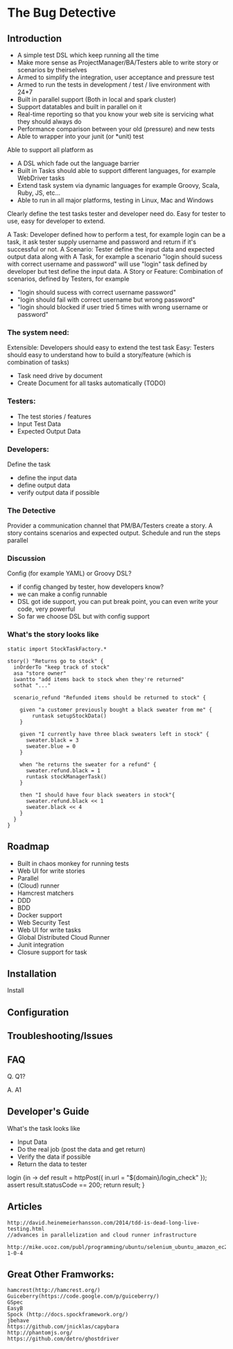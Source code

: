 # The Bug Detective

## Introduction

* A simple test DSL which keep running all the time
* Make more sense as ProjectManager/BA/Testers able to write story or scenarios by theirselves
* Armed to simplify the integration, user acceptance and pressure test
* Armed to run the tests in development / test / live environment with 24*7
* Built in parallel support (Both in local and spark cluster)
* Support datatables and built in parallel on it
* Real-time reporting so that you know your web site is servicing what they should always do
* Performance comparison between your old (pressure) and new tests
* Able to wrapper into your junit (or *unit) test

Able to support all platform as

* A DSL which fade out the language barrier
* Built in Tasks should able to support different languages, for example WebDriver tasks 
* Extend task system via dynamic languages for example Groovy, Scala, Ruby, JS, etc...
* Able to run in all major platforms, testing in Linux, Mac and Windows

Clearly define the test tasks tester and developer need do. Easy for tester to use, easy for developer to extend.

A Task: Developer defined how to perform a test, for example login can be a task, it ask tester supply username and password and return if it's successful or not.
A Scenario: Tester define the input data and expected output data along with A Task, for example a scenario "login should sucess with correct username and password" will use "login" task defined by developer but test define the input data.
A Story or Feature: Combination of scenarios, defined by Testers, for example 
  - "login should sucess with correct username password"
  - "login should fail with correct username but wrong password"
  - "login should blocked if user tried 5 times with wrong username or password"

### The system need:
Extensible: Developers should easy to extend the test task
Easy: Testers should easy to understand how to build a story/feature (which is combination of tasks)
  - Task need drive by document
  - Create Document for all tasks automatically (TODO)

### Testers:
  - The test stories / features
  - Input Test Data
  - Expected Output Data

### Developers:
  Define the task
  - define the input data
  - define output data
  - verify output data if possible

### The Detective
  Provider a communication channel that PM/BA/Testers create a story.
  A story contains scenarios and expected output.
  Schedule and run the steps parallel
  
### Discussion 
  Config (for example YAML) or Groovy DSL?
  - if config changed by tester, how developers know?
  - we can make a config runnable
  - DSL got ide support, you can put break point, you can even write your code, very powerful
  - So far we choose DSL but with config support  

### What's the story looks like
    static import StockTaskFactory.*
    
	story() "Returns go to stock" {
      inOrderTo "keep track of stock"
      asa "store owner"
      iwantto "add items back to stock when they're returned"
      sothat "..."
      
      scenario_refund "Refunded items should be returned to stock" {
        
        given "a customer previously bought a black sweater from me" {
        	runtask setupStockData()  
        }
        
        given "I currently have three black sweaters left in stock" {
          sweater.black = 3
          sweater.blue = 0
        }
        
        when "he returns the sweater for a refund" {
          sweater.refund.black = 1
          runtask stockManagerTask()
        }
        
        then "I should have four black sweaters in stock"{
          sweater.refund.black << 1
          sweater.black << 4
        }
      }
    }
  
## Roadmap

  - Built in chaos monkey for running tests
  - Web UI for write stories
  - Parallel
  - (Cloud) runner
  - Hamcrest matchers
  - DDD
  - BDD
  - Docker support
  - Web Security Test
  - Web UI for write tasks
  - Global Distributed Cloud Runner
  - Junit integration
  - Closure support for task
  
  
## Installation

Install 

## Configuration


## Troubleshooting/Issues

  
## FAQ

Q. Q1?

A. A1  
  
## Developer's Guide

What's the task looks like
  - Input Data
  - Do the real job (post the data and get return)
  - Verify the data if possible
  - Return the data to tester

  login {in ->
    def result = httpPost({
    		in.url = "${domain}/login_check"
    	});
    assert result.statusCode == 200;
    return result;
  }  
  
## Articles
	http://david.heinemeierhansson.com/2014/tdd-is-dead-long-live-testing.html
	//advances in parallelization and cloud runner infrastructure
	
	http://mike.ucoz.com/publ/programming/ubuntu/selenium_ubuntu_amazon_ec2_headless/8-1-0-4
  
## Great Other Framworks:
	hamcrest(http://hamcrest.org/)
	Guiceberry(https://code.google.com/p/guiceberry/)
	GSpec
	EasyB
	Spock (http://docs.spockframework.org/)
	jbehave
	https://github.com/jnicklas/capybara
	http://phantomjs.org/
	https://github.com/detro/ghostdriver
	
	
	
  